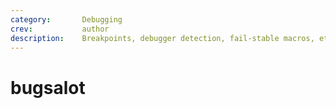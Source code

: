 ```yaml
---
category:       Debugging
crev:           author
description:    Breakpoints, debugger detection, fail-stable macros, etc.
---
```


# bugsalot
